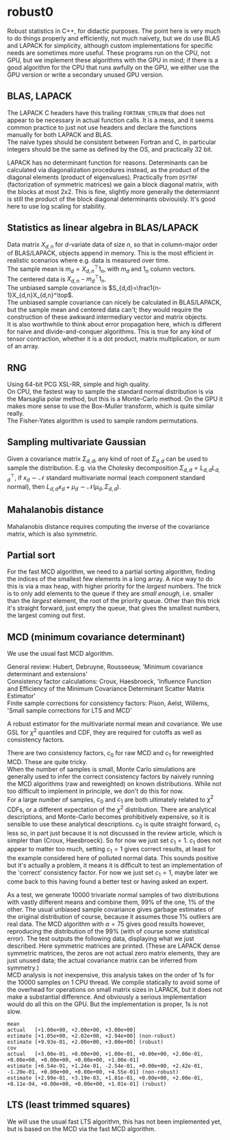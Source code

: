 # robust0

Robust statistics in C++, for didactic purposes. The point here is very much to do things properly and efficiently, not much naivety, but we do use BLAS and LAPACK for simplicity, although custom implementations for specific needs are sometimes more useful. These programs run on the CPU, not GPU, but we implement these algorithms with the GPU in mind; if there is a good algorithm for the CPU that runs awfully on the GPU, we either use the GPU version or write a secondary unused GPU version.

## BLAS, LAPACK

The LAPACK C headers have this trailing `FORTRAN_STRLEN` that does not appear to be necessary in actual function calls. It is a mess, and it seems common practice to just not use headers and declare the functions manually for both LAPACK and BLAS.  
The naive types should be consistent between Fortran and C, in particular integers should be the same as defined by the OS, and practically 32 bit.

LAPACK has no determinant function for reasons. Determinants can be calculated via diagonalization procedures instead, as the product of the diagonal elements (product of eigenvalues). Practically from `DSYTRF` (factorization of symmetric matrices) we gain a block diagonal matrix, with the blocks at most 2x2. This is fine, slightly more generally the determiannt is still the product of the block diagonal determinants obviouisly. It's good here to use log scaling for stability.

## Statistics as linear algebra in BLAS/LAPACK

Data matrix $X_{d,n}$ for $d$-variate data of size $n$, so that in column-major order of BLAS/LAPACK, objects append in memory. This is the most efficient in realistic scenarios where e.g. data is measured over time.  
The sample mean is $m_d=X_{d,n}^\top1_n$, with $m_d$ and $1_n$ column vectors.  
The centered data is $X_{d,n}-m_d^\top1_n$.  
The unbiased sample covariance is $S_{d,d}=\frac1{n-1}X_{d,n}X_{d,n}^\top$.  
The unbiased sample covariance can nicely be calculated in BLAS/LAPACK, but the sample mean and centered data can't; they would require the construction of these awkward intermediary vector and matrix objects.  
It is also worthwhile to think about error propagation here, which is different for naive and divide-and-conquer algorithms. This is true for any kind of tensor contraction, whether it is a dot product, matrix multiplication, or sum of an array.

## RNG

Using 64-bit PCG XSL-RR, simple and high quality.  
On CPU, the fastest way to sample the standard normal distribution is via the Marsaglia polar method, but this is a Monte-Carlo method. On the GPU it makes more sense to use the Box-Muller transform, which is quite similar really.  
The Fisher-Yates algorithm is used to sample random permutations.

## Sampling multivariate Gaussian

Given a covariance matrix $\Sigma_{d,d}$, any kind of root of $\Sigma_{d,d}$ can be used to sample the distribution. E.g. via the Cholesky decomposition $\Sigma_{d,d}=L_{d,d}L^\top_{d,d}$, if $x_d\sim\mathcal N$ standard multivariate normal (each component standard normal), then $L_{d,d}x_d+\mu_d\sim\mathcal N(\mu_d,\Sigma_{d,d})$.

## Mahalanobis distance

Mahalanobis distance requires computing the inverse of the covariance matrix, which is also symmetric.

## Partial sort

For the fast MCD algorithm, we need to a partial sorting algorithm, finding the indices of the smallest few elements in a long array. A nice way to do this is via a max heap, with higher priority for the *largest* numbers. The trick is to only add elements to the queue if they are *small enough*, i.e. smaller than the *largest* element, the root of the priority queue. Other than this trick it's straight forward, just empty the queue, that gives the smallest numbers, the largest coming out first.

## MCD (minimum covariance determinant)

We use the usual fast MCD algorithm.

General review: Hubert, Debruyne, Rousseeuw, 'Minimum covariance determinant and extensions'  
Consistency factor calculations: Croux, Haesbroeck, 'Influence Function and Efficiency of the Minimum Covariance Determinant Scatter Matrix Estimator'  
Finite sample corrections for consistency factors: Pison, Aelst, Willems, 'Small sample corrections for LTS and MCD'

A robust estimator for the multivariate normal mean and covariance.
We use GSL for $\chi^2$ quantiles and CDF, they are required for cutoffs as well as consistency factors.

There are two consistency factors, $c_0$ for raw MCD and $c_1$ for reweighted MCD. These are quite tricky.  
When the number of samples is small, Monte Carlo simulations are generally used to infer the correct consistency factors by naively running the MCD algorithms (raw and reweighted) on known distributions. While not too difficult to implement in principle, we don't do this for now.  
For a large number of samples, $c_0$ and $c_1$ are both ultimately related to $\chi^2$ CDFs, or a different expectation of the $\chi^2$ distribution. There are analytical descriptions, and Monte-Carlo becomes prohibitively expensive, so it is sensible to use these analytical descriptions.
$c_0$ is quite straight forward, $c_1$ less so, in part just because it is not discussed in the review article, which is simpler than (Croux, Haesbroeck). So for now we just set $c_1=1$.
$c_1$ does not appear to matter too much, setting $c_1=1$ gives correct results, at least for the example considered here of polluted normal data. This sounds positive but it's actually a problem, it means it is difficult to test an implementation of the 'correct' consistency factor. For now we just set $c_1=1$, maybe later we come back to this having found a better test or having asked an expert.

As a test, we generate 10000 trivariate normal samples of two distributions with vastly different means and combine them, 99% of the one, 1% of the other. The usual unbiased sample covariance gives garbage estimates of the original distribution of course, because it assumes those 1% outliers are real data. The MCD algorithm with $\alpha=75%$ gives good results however, reproducing the distribution of the 99% (with of course some statistical error).
The test outputs the following data, displaying what we just described. Here symmetric matrices are printed. (These are LAPACK dense symmetric matrices, the zeros are not actual zero matrix elements, they are just unused data; the actual covariance matrix can be inferred from symmetry.)  
MCD analysis is not inexpensive, this analysis takes on the order of 1s for the 10000 samples on 1 CPU thread. We compile statically to avoid some of the overhead for operations on small matrix sizes in LAPACK, but it does not make a substantial difference. And obviously a serious implementation would do all this on the GPU. But the implementation is proper, 1s is not slow.
```
mean
actual   [+1.00e+00, +2.00e+00, +3.00e+00]
estimate [+1.05e+00, +2.02e+00, +2.94e+00] (non-robust)
estimate [+9.93e-01, +2.00e+00, +3.00e+00] (robust)
cov
actual   [+3.00e-01, +0.00e+00, +1.00e-01, +0.00e+00, +2.00e-01, +0.00e+00, +0.00e+00, +0.00e+00, +1.00e-01]
estimate [+6.54e-01, +1.24e-01, -2.54e-01, +0.00e+00, +2.42e-01, -1.20e-01, +0.00e+00, +0.00e+00, +4.55e-01] (non-robust)
estimate [+2.99e-01, +3.19e-03, +1.01e-01, +0.00e+00, +2.00e-01, +8.11e-04, +0.00e+00, +0.00e+00, +1.01e-01] (robust)
```

## LTS (least trimmed squares)

We will use the usual fast LTS algorithm, this has not been implemented yet, but is based on the MCD via the fast MCD algorithm.

